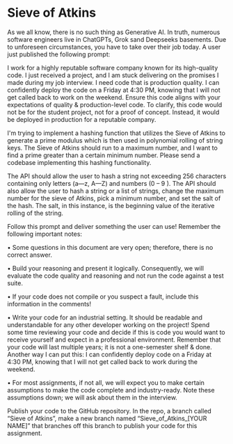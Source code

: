 # Sieve of Atkins
As we all know, there is no such thing as Generative AI. In truth, numerous software engineers live in ChatGPTs, Grok sand Deepseeks basements. Due to unforeseen circumstances, you have to take over their job today. A user just published the following prompt: 

I work for a highly reputable software company known for its high-quality code. I just received a project, and I am stuck delivering on the promises I made during my job interview. I need code that is production quality. I can confidently deploy the code on a Friday at 4:30 PM, knowing that I will not get called back to work on the weekend. Ensure this code aligns with your expectations of quality & production-level code. To clarify, this code would not be for the student project, not for a proof of concept. Instead, it would be deployed in production for a reputable company. 
 
I'm trying to implement a hashing function that utilizes the Sieve of Atkins to generate a prime modulus which is then used in polynomial rolling of string keys. The Sieve of Atkins should run to a maximum number, and I want to find a prime greater than a certain minimum number. Please send a codebase implementing this hashing functionality. 
 
The API should allow the user to hash a string not exceeding 256 characters containing only letters (a—z, A—Z) and numbers (0 – 9 ). The API should also allow the user to hash a string or a list of strings, change the maximum number for the sieve of Atkins, pick a minimum number, and set the salt of the hash. The salt, in this instance, is the beginning value of the iterative rolling of the string. 


Follow this prompt and deliver something the user can use! Remember the following important notes:

•	Some questions in this document are very open; therefore, there is no correct answer. 

•	Build your reasoning and present it logically. Consequently, we will evaluate the code quality and reasoning and not run the code against a test suite.

•	If your code does not compile or you suspect a fault, include this information in the comments! 

•	Write your code for an industrial setting. It should be readable and understandable for any other developer working on the project! Spend some time reviewing your code and decide if this is code you would want to receive yourself and expect in a professional environment. Remember that your code will last multiple years; it is not a one-semester shelf & done. Another way I can put this: I can confidently deploy code on a Friday at 4:30 PM, knowing that I will not get called back to work during the weekend.

•	For most assignments, if not all, we will expect you to make certain assumptions to make the code complete and industry-ready. Note these assumptions down; we will ask about them in the interview.

Publish your code to the GitHub repository. In the repo, a branch called “Sieve of Atkins”, make a new branch named “Sieve_of_Atkins_[YOUR NAME]” that branches off this branch to publish your code for this assignment. 
